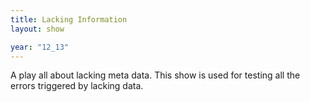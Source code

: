```yaml
---
title: Lacking Information
layout: show

year: "12_13"
---
```

A play all about lacking meta data. This show is used for testing all the errors triggered by lacking data.
